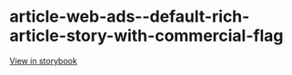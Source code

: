 # article-web-ads--default-rich-article-story-with-commercial-flag

[View in storybook](https://raw.githack.com/Independent-Digital-News-and-Media-Ltd/indy100-pwamp-sb/PR-307-sb/index.html?path=/story/article-web-ads--default-rich-article-story-with-commercial-flag)